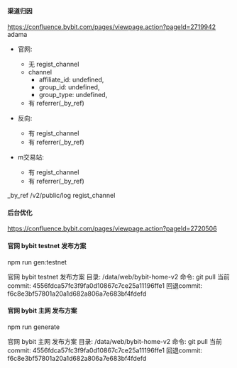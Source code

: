 #### 渠道归因
https://confluence.bybit.com/pages/viewpage.action?pageId=2719942
adama
- 官网:
  - 无 regist_channel 
  - channel
    - affiliate_id: undefined,
    - group_id: undefined,
    - group_type: undefined,
  - 有 referrer(_by_ref)

- 反向:
  - 有 regist_channel
  - 有 referrer(_by_ref)

- m交易站:
  - 有 regist_channel
  - 有 referrer(_by_ref)

_by_ref
/v2/public/log
regist_channel

#### 后台优化
https://confluence.bybit.com/pages/viewpage.action?pageId=2720506


#### 官网 bybit testnet 发布方案
npm run gen:testnet


官网 bybit testnet 发布方案
目录: /data/web/bybit-home-v2
命令: git pull
当前commit: 4556fdca57fc3f9fa0d10867c7ce25a11196ffe1
回退commit: f6c8e3bf57801a20a1d682a806a7e683bf4fdefd

#### 官网 bybit 主网 发布方案
npm run generate

官网 bybit 主网 发布方案
目录: /data/web/bybit-home-v2
命令: git pull
当前commit: 4556fdca57fc3f9fa0d10867c7ce25a11196ffe1
回退commit: f6c8e3bf57801a20a1d682a806a7e683bf4fdefd